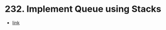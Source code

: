 # 232. Implement Queue using Stacks

+ [link](https://leetcode.com/problems/implement-queue-using-stacks/)
